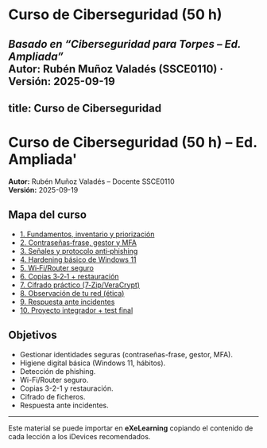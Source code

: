 # Curso de Ciberseguridad (50 h)

*Basado en “Ciberseguridad para Torpes – Ed. Ampliada”*  
**Autor:** Rubén Muñoz Valadés (SSCE0110) · **Versión:** 2025-09-19
---
title: Curso de Ciberseguridad
---



# Curso de Ciberseguridad (50 h) – Ed. Ampliada'

**Autor:** Rubén Muñoz Valadés – Docente SSCE0110  
**Versión:** 2025-09-19

## Mapa del curso
- [1. Fundamentos, inventario y priorización](./01-S1-Fundamentos.md)
- [2. Contraseñas‑frase, gestor y MFA](./02-S2-Identidades-MFA.md)
- [3. Señales y protocolo anti‑phishing](./03-S3-Phishing.md)
- [4. Hardening básico de Windows 11](./04-S4-Windows11.md)
- [5. Wi‑Fi/Router seguro](./05-S5-WiFi-Router.md)
- [6. Copias 3‑2‑1 + restauración](./06-S6-Copias-321.md)
- [7. Cifrado práctico (7‑Zip/VeraCrypt)](./07-S7-Cifrado.md)
- [8. Observación de tu red (ética)](./08-S8-Observacion-Red.md)
- [9. Respuesta ante incidentes](./09-S9-Incidentes.md)
- [10. Proyecto integrador + test final](./10-S10-Proyecto-Test.md)


## Objetivos
- Gestionar identidades seguras (contraseñas-frase, gestor, MFA).
- Higiene digital básica (Windows 11, hábitos).
- Detección de phishing.
- Wi-Fi/Router seguro.
- Copias 3-2-1 y restauración.
- Cifrado de ficheros.
- Respuesta ante incidentes.

---
Este material se puede importar en **eXeLearning** copiando el contenido de cada lección a los iDevices recomendados.
